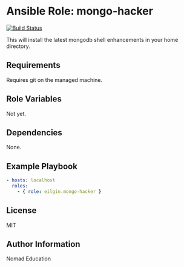 # Ansible Role: mongo-hacker

[![Build Status](https://travis-ci.org/nomadeducation/ansible-role-mongo-hacker.svg?branch=master)](https://travis-ci.org/nomadeducation/ansible-role-mongo-hacker)

This will install the latest mongodb shell enhancements in your home directory.

## Requirements


Requires git on the managed machine.

## Role Variables

Not yet.

## Dependencies

None.

## Example Playbook

```yml
- hosts: localhost
  roles:
    - { role: eilgin.mongo-hacker }
```

## License

MIT

## Author Information

Nomad Education
